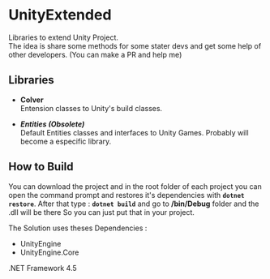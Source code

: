 # UnityExtended 
Libraries to extend Unity Project.  
The idea is share some methods for some stater devs and get some help of other developers. (You can make a PR and help me)

## Libraries

- **Colver**  
Entension classes to Unity's build classes.

- ***Entities (Obsolete)***  
Default Entities classes and interfaces to Unity Games. Probably will become a especific library.  

## How to Build
You can download the project and in the root folder of each project you can open the command prompt and restores it's dependencies with **```dotnet restore```**. After that type : **```dotnet build```** and go to **/bin/Debug** folder and the .dll will be there
So you can just put that in your project.  
  
The Solution uses theses Dependencies :
- UnityEngine
- UnityEngine.Core

.NET Framework 4.5
